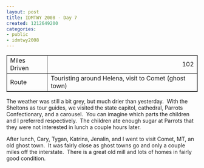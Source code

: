 ```yaml
---
layout: post
title: IDMTWY 2008 - Day 7
created: 1212649200
categories:
- public
- idmtwy2008
---
```

<p>
<table width="0" cellspacing="1" cellpadding="1" border="1">
    <tbody>
        <tr>
            <td>Miles Driven</td>
            <td align="right">102</td>
        </tr>
        <tr>
            <td>Route</td>
            <td>Touristing around Helena, visit to Comet (ghost town)</td>
        </tr>
    </tbody>
</table>
</p>
<p>The weather was still a bit grey, but much drier than yesterday.&nbsp; With the Sheltons as tour guides, we visited the state capitol, cathedral, Parrots Confectionary, and a carousel.&nbsp; You can imagine which parts the children and I preferred respectively.&nbsp; The children ate enough sugar at Parrots that they were not interested in lunch a couple hours later.</p>
<p>After lunch, Cary, Tygan, Katrina, Jenalin, and I went to visit Comet, MT, an old ghost town.&nbsp; It was fairly close as ghost towns go and only a couple miles off the interstate.&nbsp; There is a great old mill and lots of homes in fairly good condition.&nbsp;</p>
<p>&nbsp;</p>
